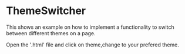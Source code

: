 # ThemeSwitcher
This shows an example on how to implement a functionality to switch between different themes on a page.

Open the '.html' file and click on theme,change to your prefered theme.

